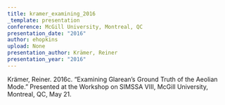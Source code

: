 ```yaml
---
title: kramer_examining_2016
_template: presentation
conference: McGill University, Montreal, QC
presentation_date: "2016"
author: ehopkins
upload: None
presentation_author: Krämer, Reiner
presentation_year: "2016"
---
```

Krämer, Reiner. 2016c. “Examining Glarean’s Ground Truth of the Aeolian Mode.” Presented at the Workshop on SIMSSA VIII, McGill University, Montreal, QC, May 21.